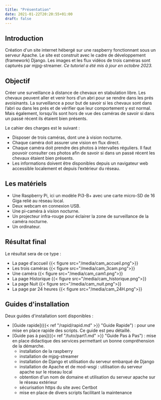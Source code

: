 ```yaml
---
title: "Présentation"
date: 2021-01-22T20:20:55+01:00
draft: false
---
```


## Introduction
Création d'un site internet hébergé sur une raspberry fonctionnant sous un serveur Apache. Le site est construit avec le cadre de développement (framework) Django. Les images et les flux vidéos de trois caméras sont capturés par mjpg-streamer.
*Ce tutoriel a été mis à jour en octobre 2023.*
## Objectif
Créer une surveillance à distance de chevaux en stabulation libre.
Les chevaux peuvent aller et venir hors d'un abri pour se rendre dans les prés avoisinants. La surveillance a pour but de savoir si les chevaux sont dans l’abri ou dans les prés et de vérifier que leur comportement y est normal. Mais également, lorsqu’ils sont hors de vue des caméras de savoir si dans un passé récent ils étaient bien présents.  
  
Le cahier des charges est le suivant :
- Disposer de trois caméras, dont une à vision nocturne.
- Chaque caméra doit assurer une vision en flux direct.
- Chaque caméra doit prendre des photos à intervalles réguliers. Il faut pouvoir consulter ces photos afin de savoir si dans un passé récent les chevaux étaient bien présents.
- Les informations doivent être disponibles depuis un navigateur web accessible localement et depuis l’extérieur du réseau.
## Les matériels
- Une Raspberry Pi, ici un modèle Pi3-B+ avec une carte micro-SD de 16 Giga relié au réseau local.
- Deux webcam en connexion USB.
- Une pi-caméra à vision nocturne.
- Un projecteur infra-rouge pour éclairer la zone de surveillance de la caméra nocturne.
- Un ordinateur.
## Résultat final
Le résultat sera de ce type :
- La page d'accueil
{{< figure src="/media/cam_accueil.png">}}
- Les trois caméras
{{< figure src="/media/cam_3cam.png">}}
- Une caméra
{{< figure src="/media/cam_cam1.png">}}
- La page Historique
{{< figure src="/media/cam_historique.png">}}
- La page Nuit
{{< figure src="/media/cam_nuit.png">}}
- La page par 24 heures
{{< figure src="/media/cam_24H.png">}}
## Guides d'installation
Deux guides d'installation sont disponibles :
- [Guide rapide]({{< ref "/rapid/rapid.md" >}} "Guide Rapide") : pour une mise en place rapide des scripts. Ce guide est peu détaillé.
- [Guide pas à pas]({{< ref "/tuto/part1.md" >}} "Guide Pas à Pas") : mise en place didactique des services permettant un bonne compréhension de la démarche.
  - installation de la raspberry
  - installation de mjpg-streamer
  - installation de Django et utilisation du serveur embarqué de Django
  - installation de Apache et de mod-wsgi : utilisation du serveur apache sur le réseau local
  - obtention d'un nom de domaine et utilisation du serveur apache sur le réseau extérieur
  - sécurisation https du site avec Certbot
  - mise en place de divers scripts facilitant la maintenance

